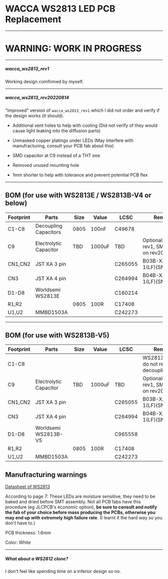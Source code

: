 # WACCA WS2813 LED PCB Replacement

---

# WARNING: WORK IN PROGRESS

---

##### wacca_ws2813_rev1

Working design comfirmed by myself.

---

##### wacca_ws2813_rev20220814

"Improved" version of  ``wacca_ws2813_rev1`` which I did not order and verify if the design works (it should).

- Additional vent holes to help with cooling (Did not verify of they would cause light leaking into the diffusion parts)

- Unmasked copper platings under LEDs (May interfere with manufracturing, consult your PCB fab about this)

- SMD capacitor at C9 instead of a THT one

- Removed unused mounting hole

- 1mm shorter to help with tolerance and prevent potential PCB flex

---

## BOM (for use with WS2813E / WS2813B-V4 or below)

| Footprint | Parts                  | Size | Value  | LCSC    | Remark                                    |
| --------- | ---------------------- | ---- | ------ | ------- | ----------------------------------------- |
| C1-C8     | Decoupling Capacitors  | 0805 | 100nF  | C49678  |                                           |
| C9        | Electrolytic Capacitor | TBD  | 1000uF | TBD     | Optional. THT on rev1, SMD on rev20220814 |
| CN1,CN2   | JST XA 3 pin           |      |        | C265055 | B03B-XASK-1(LF)(SN)                       |
| CN3       | JST XA 4 pin           |      |        | C264994 | B04B-XASK-1(LF)(SN)                       |
| D1-D8     | Worldsemi WS2813E      |      |        | C160214 |                                           |
| R1,R2     |                        | 0805 | 100R   | C17408  |                                           |
| U1,U2     | MMBD1503A              |      |        | C242273 |                                           |

---

## BOM (for use with WS2813B-V5)

| Footprint | Parts                  | Size | Value  | LCSC    | Remark                                    |
| --------- | ---------------------- | ---- | ------ | ------- | ----------------------------------------- |
| C1-C8     |                        |      |        |         | WS2813B-V5 do not require decoupling caps |
| C9        | Electrolytic Capacitor | TBD  | 1000uF | TBD     | Optional. THT on rev1, SMD on rev20220814 |
| CN1,CN2   | JST XA 3 pin           |      |        | C265055 | B03B-XASK-1(LF)(SN)                       |
| CN3       | JST XA 4 pin           |      |        | C264994 | B04B-XASK-1(LF)(SN)                       |
| D1-D8     | Worldsemi WS2813B-V5   |      |        | C965558 |                                           |
| R1,R2     |                        | 0805 | 100R   | C17408  |                                           |
| U1,U2     | MMBD1503A              |      |        | C242273 |                                           |

## Manufracturing warnings

[Datasheet of WS2813](https://pdf1.alldatasheet.com/datasheet-pdf/view/1134580/WORLDSEMI/WS2813.html)

According to page 7: These LEDs are moisture sensitive, they need to be baked and dried before SMT assembly. Not all PCB fabs have this procedure  (eg JLCPCB's economic option), **be sure to consult and notify the fab of your choice before mass producing the PCBs, otherwise you may end up with extremely high failure rate**. (I learnt it the hard way so you don't have to.)

PCB thickness: 1.6mm

Color: White

---

##### What about a WS2812 clone?

I don't feel like spending time on a inferior design so no.
